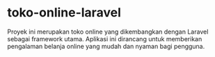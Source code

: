# toko-online-laravel
Proyek ini merupakan toko online yang dikembangkan dengan Laravel sebagai framework utama. Aplikasi ini dirancang untuk memberikan pengalaman belanja online yang mudah dan nyaman bagi pengguna.
